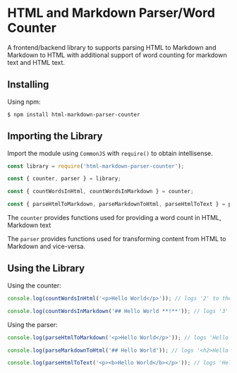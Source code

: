 # HTML and Markdown Parser/Word Counter

A frontend/backend library to supports parsing HTML to Markdown and Markdown to HTML with additional support of word counting for markdown text and HTML text.

## Installing

Using npm:
```
$ npm install html-markdown-parser-counter
```

## Importing the Library

Import the module using `CommonJS` with `require()` to obtain intellisense.

```javascript
const library = require('html-markdown-parser-counter');
```

```javascript
const { counter, parser } = library;

const { countWordsInHtml, countWordsInMarkdown } = counter;

const { parseHtmlToMarkdown, parseMarkdownToHtml, parseHtmlToText } = parser;
```

The `counter` provides functions used for providing a word count in HTML, Markdown text

The `parser` provides functions used for transforming content from HTML to Markdown and vice-versa.

## Using the Library

Using the counter: 
```javascript
console.log(countWordsInHtml('<p>Hello World</p>')); // logs '2' to the console

console.log(countWordsInMarkdown('## Hello World **!**')); // logs '3' to the console
```

Using the parser: 
```javascript
console.log(parseHtmlToMarkdown('<p>Hello World</p>')); // logs 'Hello World' to the console

console.log(parseMarkdownToHtml('## Hello World')); // logs '<h2>Hello World</h2>' to the console

console.log(parseHtmlToText('<p><b>Hello World</b></p>')); // logs 'Hello World' to the console
```